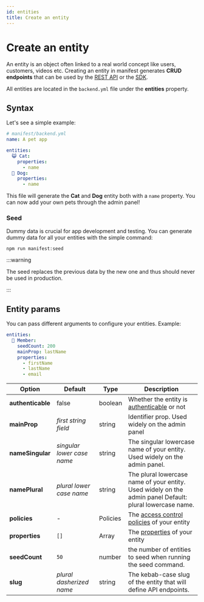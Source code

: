 ```yaml
---
id: entities
title: Create an entity
---
```


# Create an entity

An entity is an object often linked to a real world concept like users, customers, videos etc. Creating an entity in manifest generates **CRUD endpoints** that can be used by the [REST API](rest-api.md) or the [SDK](javascript-sdk.md).

All entities are located in the `backend.yml` file under the **entities** property.

## Syntax

Let's see a simple example:

```yaml
# manifest/backend.yml
name: A pet app

entities:
  😺 Cat:
    properties:
      - name
  🐶 Dog:
    properties:
      - name
```

This file will generate the **Cat** and **Dog** entity both with a `name` property. You can now add your own pets through the admin panel!

### Seed

Dummy data is crucial for app development and testing. You can generate dummy data for all your entities with the simple command:

```
npm run manifest:seed
```

:::warning

The seed replaces the previous data by the new one and thus should never be used in production.

:::

## Entity params

You can pass different arguments to configure your entities. Example:

```yaml
entities:
  👤 Member:
    seedCount: 200
    mainProp: lastName
    properties:
      - firstName
      - lastName
      - email
```

| Option            | Default                    | Type     | Description                                                                                              |
| ----------------- | -------------------------- | -------- | -------------------------------------------------------------------------------------------------------- |
| **authenticable** | false                      | boolean  | Whether the entity is [authenticable](auth.md#authenticable-entities) or not                             |
| **mainProp**      | _first string field_       | string   | Identifier prop. Used widely on the admin panel                                                          |
| **nameSingular**  | _singular lower case name_ | string   | The singular lowercase name of your entity. Used widely on the admin panel.                              |
| **namePlural**    | _plural lower case name_   | string   | The plural lowercase name of your entity. Used widely on the admin panel Default: plural lowercase name. |
| **policies**      | -                          | Policies | The [access control policies](./policies.md) of your entity                                              |
| **properties**    | `[]`                       | Array    | The [properties](./properties.md) of your entity                                                         |
| **seedCount**     | `50`                       | number   | the number of entities to seed when running the seed command.                                            |
| **slug**          | _plural dasherized name_   | string   | The kebab-case slug of the entity that will define API endpoints.                                        |
